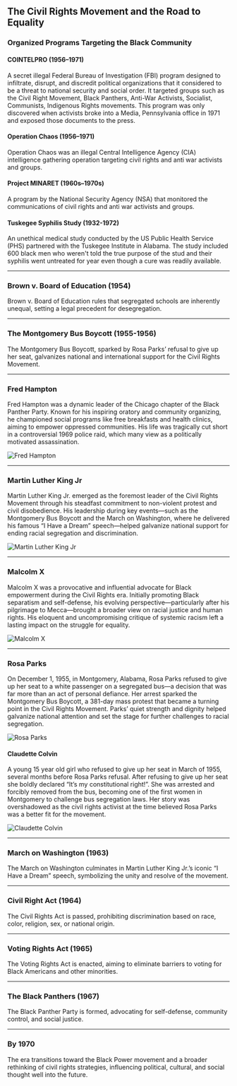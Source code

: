 ## The Civil Rights Movement and the Road to Equality

### Organized Programs Targeting the Black Community

#### COINTELPRO (1956–1971)
A secret illegal Federal Bureau of Investigation (FBI) program designed to infiltrate, disrupt, and discredit political organizations that it considered to be a threat to national security and social order.  It targeted groups such as the Civil Right Movement, Black Panthers, Anti-War Activists, Socialist, Communists, Indigenous Rights movements.  This program was only discovered when activists broke into a Media, Pennsylvania office in 1971 and exposed those documents to the press.

#### Operation Chaos (1956–1971)
Operation Chaos was an illegal Central Intelligence Agency (CIA) intelligence gathering operation targeting civil rights and anti war activists and groups.

#### Project MINARET (1960s–1970s)
A program by the National Security Agency (NSA) that monitored the communications of civil rights and anti war activists and groups.

#### Tuskegee Syphilis Study (1932-1972)
An unethical medical study conducted by the US Public Health Service (PHS) partnered with the Tuskegee Institute in Alabama.  The study included 600 black men who weren't told the true purpose of the stud and their syphilis went untreated for year even though a cure was readily available.

---

### Brown v. Board of Education (1954)
Brown v. Board of Education rules that segregated schools are inherently unequal, setting a legal precedent for desegregation.

---

### The Montgomery Bus Boycott (1955-1956)
The Montgomery Bus Boycott, sparked by Rosa Parks’ refusal to give up her seat, galvanizes national and international support for the Civil Rights Movement.

---

### Fred Hampton
Fred Hampton was a dynamic leader of the Chicago chapter of the Black Panther Party. Known for his inspiring oratory and community organizing, he championed social programs like free breakfasts and health clinics, aiming to empower oppressed communities. His life was tragically cut short in a controversial 1969 police raid, which many view as a politically motivated assassination.

![Fred Hampton](https://raw.githubusercontent.com/Chukobyte/black-history/main/assets/images/fred_hampton.png)

---

### Martin Luther King Jr
Martin Luther King Jr. emerged as the foremost leader of the Civil Rights Movement through his steadfast commitment to non-violent protest and civil disobedience. His leadership during key events—such as the Montgomery Bus Boycott and the March on Washington, where he delivered his famous “I Have a Dream” speech—helped galvanize national support for ending racial segregation and discrimination.

![Martin Luther King Jr](https://raw.githubusercontent.com/Chukobyte/black-history/main/assets/images/mlk_jr.png)

---

### Malcolm X
Malcolm X was a provocative and influential advocate for Black empowerment during the Civil Rights era. Initially promoting Black separatism and self-defense, his evolving perspective—particularly after his pilgrimage to Mecca—brought a broader view on racial justice and human rights. His eloquent and uncompromising critique of systemic racism left a lasting impact on the struggle for equality.

![Malcolm X](https://raw.githubusercontent.com/Chukobyte/black-history/main/assets/images/malcolm_x.png)

---

### Rosa Parks
On December 1, 1955, in Montgomery, Alabama, Rosa Parks refused to give up her seat to a white passenger on a segregated bus—a decision that was far more than an act of personal defiance. Her arrest sparked the Montgomery Bus Boycott, a 381-day mass protest that became a turning point in the Civil Rights Movement. Parks’ quiet strength and dignity helped galvanize national attention and set the stage for further challenges to racial segregation.

![Rosa Parks](https://raw.githubusercontent.com/Chukobyte/black-history/main/assets/images/rosa_parks.png)

#### Claudette Colvin
A young 15 year old girl who refused to give up her seat in March of 1955, several months before Rosa Parks refusal.  After refusing to give up her seat she boldly declared “It’s my constitutional right!”.  She was arrested and forcibly removed from the bus, becoming one of the first women in Montgomery to challenge bus segregation laws.  Her story was overshadowed as the civil rights activist at the time believed Rosa Parks was a better fit for the movement.

![Claudette Colvin](https://raw.githubusercontent.com/Chukobyte/black-history/main/assets/images/claudette_colvin.png)

---

### March on Washington (1963)
The March on Washington culminates in Martin Luther King Jr.’s iconic “I Have a Dream” speech, symbolizing the unity and resolve of the movement.

---

### Civil Right Act (1964)
The Civil Rights Act is passed, prohibiting discrimination based on race, color, religion, sex, or national origin.

---

### Voting Rights Act (1965)
The Voting Rights Act is enacted, aiming to eliminate barriers to voting for Black Americans and other minorities.

---

### The Black Panthers (1967)
The Black Panther Party is formed, advocating for self-defense, community control, and social justice.

---

### By 1970
The era transitions toward the Black Power movement and a broader rethinking of civil rights strategies, influencing political, cultural, and social thought well into the future.
